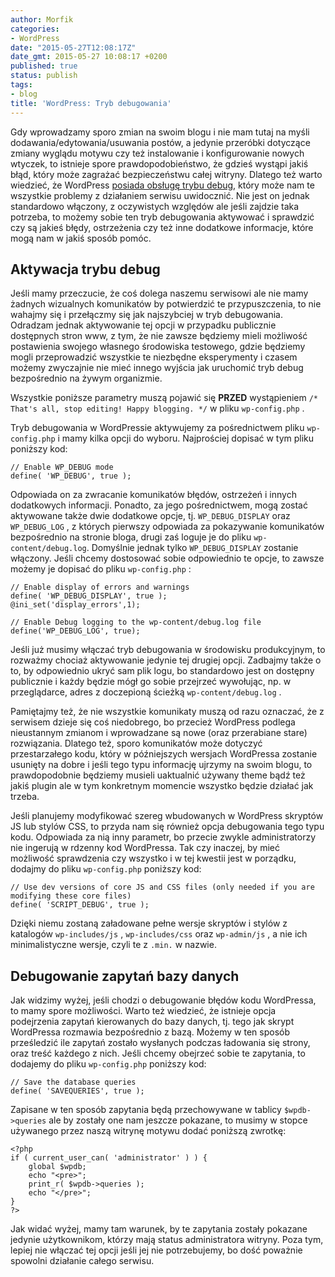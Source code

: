 ```yaml
---
author: Morfik
categories:
- WordPress
date: "2015-05-27T12:08:17Z"
date_gmt: 2015-05-27 10:08:17 +0200
published: true
status: publish
tags:
- blog
title: 'WordPress: Tryb debugowania'
---
```


Gdy wprowadzamy sporo zmian na swoim blogu i nie mam tutaj na myśli dodawania/edytowania/usuwania
postów, a jedynie przeróbki dotyczące zmiany wyglądu motywu czy też instalowanie i konfigurowanie
nowych wtyczek, to istnieje spore prawdopodobieństwo, że gdzieś wystąpi jakiś błąd, który może
zagrażać bezpieczeństwu całej witryny. Dlatego też warto wiedzieć, że WordPress [posiada obsługę
trybu debug](https://codex.wordpress.org/Debugging_in_WordPress), który może nam te wszystkie
problemy z działaniem serwisu uwidocznić. Nie jest on jednak standardowo włączony, z oczywistych
względów ale jeśli zajdzie taka potrzeba, to możemy sobie ten tryb debugowania aktywować i sprawdzić
czy są jakieś błędy, ostrzeżenia czy też inne dodatkowe informacje, które mogą nam w jakiś sposób
pomóc.

<!--more-->
## Aktywacja trybu debug

Jeśli mamy przeczucie, że coś dolega naszemu serwisowi ale nie mamy żadnych wizualnych komunikatów
by potwierdzić te przypuszczenia, to nie wahajmy się i przełączmy się jak najszybciej w tryb
debugowania. Odradzam jednak aktywowanie tej opcji w przypadku publicznie dostępnych stron www, z
tym, że nie zawsze będziemy mieli możliwość postawienia swojego własnego środowiska testowego, gdzie
będziemy mogli przeprowadzić wszystkie te niezbędne eksperymenty i czasem możemy zwyczajnie nie mieć
innego wyjścia jak uruchomić tryb debug bezpośrednio na żywym organizmie.

Wszystkie poniższe parametry muszą pojawić się **PRZED** wystąpieniem `/* That's all, stop editing!
Happy blogging. */` w pliku `wp-config.php` .

Tryb debugowania w WordPressie aktywujemy za pośrednictwem pliku `wp-config.php` i mamy kilka opcji
do wyboru. Najprościej dopisać w tym pliku poniższy kod:

    // Enable WP_DEBUG mode
    define( 'WP_DEBUG', true );

Odpowiada on za zwracanie komunikatów błędów, ostrzeżeń i innych dodatkowych informacji. Ponadto, za
jego pośrednictwem, mogą zostać aktywowane także dwie dodatkowe opcje, tj. `WP_DEBUG_DISPLAY` oraz
`WP_DEBUG_LOG` , z których pierwszy odpowiada za pokazywanie komunikatów bezpośrednio na stronie
bloga, drugi zaś loguje je do pliku `wp-content/debug.log`. Domyślnie jednak tylko
`WP_DEBUG_DISPLAY` zostanie włączony. Jeśli chcemy dostosować sobie odpowiednio te opcje, to zawsze
możemy je dopisać do pliku `wp-config.php` :

    // Enable display of errors and warnings
    define( 'WP_DEBUG_DISPLAY', true );
    @ini_set('display_errors',1);

    // Enable Debug logging to the wp-content/debug.log file
    define('WP_DEBUG_LOG', true);

Jeśli już musimy włączać tryb debugowania w środowisku produkcyjnym, to rozważmy chociaż aktywowanie
jedynie tej drugiej opcji. Zadbajmy także o to, by odpowiednio ukryć sam plik logu, bo standardowo
jest on dostępny publicznie i każdy będzie mógł go sobie przejrzeć wywołując, np. w przeglądarce,
adres z doczepioną ścieżką `wp-content/debug.log` .

Pamiętajmy też, że nie wszystkie komunikaty muszą od razu oznaczać, że z serwisem dzieje się coś
niedobrego, bo przecież WordPress podlega nieustannym zmianom i wprowadzane są nowe (oraz
przerabiane stare) rozwiązania. Dlatego też, sporo komunikatów może dotyczyć przestarzałego kodu,
który w późniejszych wersjach WordPressa zostanie usunięty na dobre i jeśli tego typu informację
ujrzymy na swoim blogu, to prawdopodobnie będziemy musieli uaktualnić używany theme bądź też jakiś
plugin ale w tym konkretnym momencie wszystko będzie działać jak trzeba.

Jeśli planujemy modyfikować szereg wbudowanych w WordPress skryptów JS lub stylów CSS, to przyda nam
się również opcja debugowania tego typu kodu. Odpowiada za nią inny parametr, bo przecie zwykle
administratorzy nie ingerują w rdzenny kod WordPressa. Tak czy inaczej, by mieć możliwość
sprawdzenia czy wszystko i w tej kwestii jest w porządku, dodajmy do pliku `wp-config.php` poniższy
kod:

    // Use dev versions of core JS and CSS files (only needed if you are modifying these core files)
    define( 'SCRIPT_DEBUG', true );

Dzięki niemu zostaną załadowane pełne wersje skryptów i stylów z katalogów `wp-includes/js` ,
`wp-includes/css` oraz `wp-admin/js` , a nie ich minimalistyczne wersje, czyli te z `.min.` w
nazwie.

## Debugowanie zapytań bazy danych

Jak widzimy wyżej, jeśli chodzi o debugowanie błędów kodu WordPressa, to mamy spore możliwości.
Warto też wiedzieć, że istnieje opcja podejrzenia zapytań kierowanych do bazy danych, tj. tego jak
skrypt WordPressa rozmawia bezpośrednio z bazą. Możemy w ten sposób prześledzić ile zapytań zostało
wysłanych podczas ładowania się strony, oraz treść każdego z nich. Jeśli chcemy obejrzeć sobie te
zapytania, to dodajemy do pliku `wp-config.php` poniższy kod:

    // Save the database queries
    define( 'SAVEQUERIES', true );

Zapisane w ten sposób zapytania będą przechowywane w tablicy `$wpdb->queries` ale by zostały one nam
jeszcze pokazane, to musimy w stopce używanego przez naszą witrynę motywu dodać poniższą zwrotkę:

    <?php
    if ( current_user_can( 'administrator' ) ) {
        global $wpdb;
        echo "<pre>";
        print_r( $wpdb->queries );
        echo "</pre>";
    }
    ?>

Jak widać wyżej, mamy tam warunek, by te zapytania zostały pokazane jedynie użytkownikom, którzy
mają status administratora witryny. Poza tym, lepiej nie włączać tej opcji jeśli jej nie
potrzebujemy, bo dość poważnie spowolni działanie całego serwisu.
